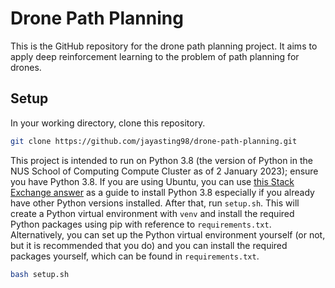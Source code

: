 # Drone Path Planning

This is the GitHub repository for the drone path planning project. It aims to apply deep reinforcement learning to the problem of path planning for drones.

## Setup

In your working directory, clone this repository.

```bash
git clone https://github.com/jayasting98/drone-path-planning.git
```

This project is intended to run on Python 3.8 (the version of Python in the NUS School of Computing Compute Cluster as of 2 January 2023); ensure you have Python 3.8. If you are using Ubuntu, you can use [this Stack Exchange answer](https://askubuntu.com/questions/682869/how-do-i-install-a-different-python-version-using-apt-get#answer-682875) as a guide to install Python 3.8 especially if you already have other Python versions installed. After that, run `setup.sh`. This will create a Python virtual environment with `venv` and install the required Python packages using pip with reference to `requirements.txt`. Alternatively, you can set up the Python virtual environment yourself (or not, but it is recommended that you do) and you can install the required packages yourself, which can be found in `requirements.txt`.

```bash
bash setup.sh
```
